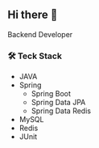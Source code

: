 ## Hi there 👋
Backend Developer


### 🛠️ Teck Stack
- JAVA
- Spring
  - Spring Boot
  - Spring Data JPA
  - Spring Data Redis
- MySQL
- Redis
- JUnit
<!--
**JeongFriedEgg/JeongFriedEgg** is a ✨ _special_ ✨ repository because its `README.md` (this file) appears on your GitHub profile.

Here are some ideas to get you started:

- 🔭 I’m currently working on ...
- 🌱 I’m currently learning ...
- 👯 I’m looking to collaborate on ...
- 🤔 I’m looking for help with ...
- 💬 Ask me about ...
- 📫 How to reach me: ...
- 😄 Pronouns: ...
- ⚡ Fun fact: ...
-->
